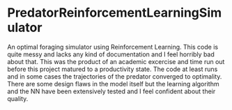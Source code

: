 PredatorReinforcementLearningSimulator
======================================

An optimal foraging simulator using Reinforcement Learning.
This code is quite messy and lacks any kind of documentation and I feel horribly bad about that. This was the product of an academic excercise and time run out before this project matured to a productivity state. The code at least runs and in some cases the trajectories of the predator converged to optimality. There are some design flaws in the model itself but the learning algorithm and the NN have been extensively tested and I feel confident about their quality. 

